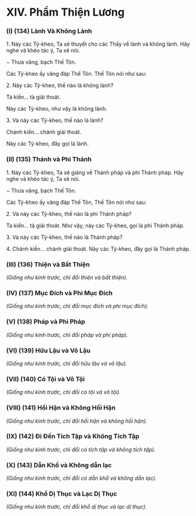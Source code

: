 # XIV. Phẩm Thiện Lương

### (I) (134) Lành Và Không Lành

1\. Này các Tỷ-kheo, Ta sẽ thuyết cho các Thầy về lành và không lành. Hãy nghe và khéo tác ý, Ta sẽ
nói.

− Thưa vâng, bạch Thế Tôn.

Các Tỷ-kheo ấy vâng đáp Thế Tôn. Thế Tôn nói như sau:

2\. Này các Tỷ-kheo, thế nào là không lành?

Tà kiến... tà giải thoát.

Này các Tỷ-kheo, như vậy là không lành.

3\. Và này các Tỷ-kheo, thế nào là lành?

Chánh kiến... chánh giải thoát.

Này các Tỷ-kheo, đây gọi là lành.

<!--pg-->
### (II) (135) Thánh vả Phi Thánh

1\. Này các Tỷ-kheo, Ta sẽ giảng về Thánh pháp và phi Thánh pháp. Hãy nghe và khéo tác ý, Ta sẽ nói.

− Thưa vâng, bạch Thế Tôn.

Các Tỷ-kheo ấy vâng đáp Thế Tôn, Thế Tôn nói như sau:

2\. Và này các Tỷ-kheo, thế nào là phi Thánh pháp?

Tà kiến... tà giải thoát. Như vậy, này các Tỷ-kheo, gọi là phi Thánh pháp.

3\. Và này các Tỷ-kheo, thế nào là Thánh pháp?

4\. Chánh kiến... chánh giải thoát.
Này các Tỷ-kheo, đây gọi là Thánh pháp.

<!--pg-->
### (III) (136) Thiện và Bất Thiện

_(Giống như kinh trước, chỉ đổi thiện và bất thiện)._

<!--pg-->
### (IV) (137) Mục Ðích và Phi Mục Ðích

_(Giống như kinh trước, chỉ đổi mục đích và phi mục đích)._

<!--pg-->
### (V) (138) Pháp và Phi Pháp

_(Giống như kinh trước, chỉ đổi pháp và phi pháp)._

<!--pg-->
### (VI) (139) Hữu Lậu và Vô Lậu

_(Giống như kinh trước, chỉ đổi hữu lậu và vô lậu)._

<!--pg-->
### (VII) (140) Có Tội và Vô Tội

_(Giống như kinh trước, chỉ đổi có tội và vô tội)._

<!--pg-->
### (VIII) (141) Hối Hận và Không Hối Hận

_(Giống như kinh trước, chỉ đổi hối hận và không hối hận)._

<!--pg-->
### (IX) (142) Ði Ðến Tích Tập và Không Tích Tập

_(Giống như kinh trước, chỉ đổi có tích tập và không tích tập)._

<!--pg-->
### (X) (143) Dẫn Khổ và Không dẫn lạc

_(Giống như kinh trước, chỉ đổi có dẫn khổ và không dẫn lạc)._

<!--pg-->
### (XI) (144) Khổ Dị Thục và Lạc Dị Thục

_(Giống như kinh trước, chỉ đổi khổ dị thục và lạc dị thục)._

